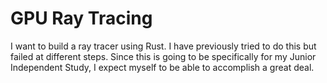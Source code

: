 # GPU Ray Tracing

I want to build a ray tracer using Rust. I have previously tried to do this but failed at different steps. Since this is going to be specifically for my Junior Independent Study, I expect myself to be able to accomplish a great deal.
